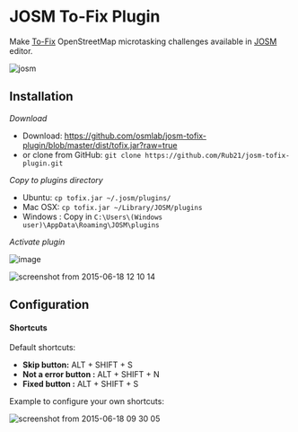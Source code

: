 # JOSM To-Fix Plugin

Make [To-Fix](http://osmlab.github.io/to-fix) OpenStreetMap microtasking challenges available in [JOSM](http://josm.openstreetmap.de/) editor.


![josm](https://cloud.githubusercontent.com/assets/1152236/8237989/9c48c41a-15b8-11e5-8fd5-a35735db43c9.gif)

## Installation

*Download*

- Download: https://github.com/osmlab/josm-tofix-plugin/blob/master/dist/tofix.jar?raw=true
- or clone from GitHub: `git clone https://github.com/Rub21/josm-tofix-plugin.git`

*Copy to plugins directory*

- Ubuntu: `cp tofix.jar ~/.josm/plugins/`
- Mac OSX: `cp tofix.jar ~/Library/JOSM/plugins`
- Windows :  Copy in `C:\Users\(Windows user)\AppData\Roaming\JOSM\plugins`

*Activate plugin*

![image](https://cloud.githubusercontent.com/assets/1152236/8236632/3e4e4352-15af-11e5-88d3-e348b78b62d2.png)

![screenshot from 2015-06-18 12 10 14](https://cloud.githubusercontent.com/assets/1152236/8237186/21689c2a-15b3-11e5-9a8e-29278468347d.png)

## Configuration

#### Shortcuts

Default shortcuts:

- **Skip button:** ALT + SHIFT + S
- **Not a error button :** ALT + SHIFT + N
- **Fixed button :** ALT + SHIFT + S

Example to configure your own shortcuts:


![screenshot from 2015-06-18 09 30 05](https://cloud.githubusercontent.com/assets/1152236/8237229/6268a12a-15b3-11e5-8496-d67fdc1fc4b8.png)


